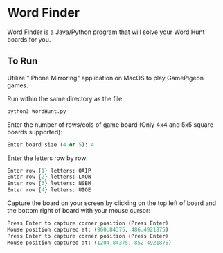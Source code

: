 # Word Finder
Word Finder is a Java/Python program that will solve your Word Hunt boards for you.

## To Run
Utilize "iPhone Mirroring" application on MacOS to play GamePigeon games.

Run within the same directory as the file: 
``` Python
python3 WordHunt.py
```

Enter the number of rows/cols of game board (Only 4x4 and 5x5 square boards supported):
``` Python
Enter board size (4 or 5): 4
```

Enter the letters row by row:
``` Python
Enter row {1} letters: OAIP
Enter row {2} letters: LAOW
Enter row {3} letters: NSBM
Enter row {4} letters: UIOE
```

Capture the board on your screen by clicking on the top left of board and the bottom right of board with your mouse cursor:
``` Python
Press Enter to capture corner position (Press Enter)
Mouse position captured at: (960.84375, 486.4921875)
Press Enter to capture corner position (Press Enter)
Mouse position captured at: (1204.84375, 852.4921875)
```
